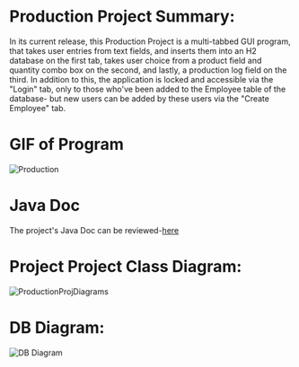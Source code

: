 # Production Project Summary:

In its current release, this Production Project is a multi-tabbed GUI program, 
that takes user entries from text fields, and inserts them into an H2 database on the first tab,
takes user choice from a product field and quantity combo box on the second, and lastly, a production log field on the third. 
In addition to this, the application is locked and accessible via the "Login" tab, only to those who've been added to the Employee
table of the database- but new users can be added by these users via the "Create Employee" tab. 

# GIF of Program
![Production](https://user-images.githubusercontent.com/47838762/101231972-d1490400-367c-11eb-8c10-7da2f7b0eff7.gif)

# Java Doc
The project's Java Doc can be reviewed-[here](https://yewklid.github.io/Production/Item.html)

# Project Project Class Diagram:
![ProductionProjDiagrams](https://user-images.githubusercontent.com/47838762/100519882-b05a4d80-3168-11eb-8e0a-dd16b3443eae.PNG)

# DB Diagram:

![DB Diagram](https://user-images.githubusercontent.com/47838762/100519884-b3553e00-3168-11eb-9dce-12d2e842db5e.PNG)

